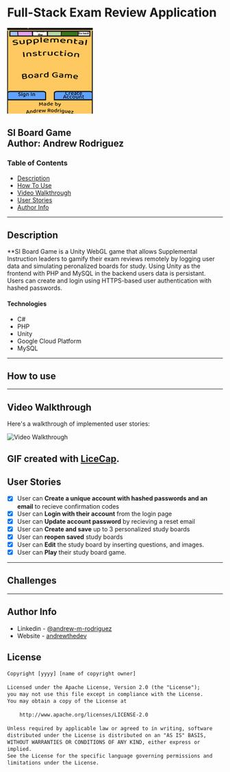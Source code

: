 # Full-Stack Exam Review Application
<img src="SIBoard_modal.png" alt="alt text" width="200px" height="200px">
    
**SI Board Game**
<br>
Author: **Andrew Rodriguez**
---
### Table of Contents
- [Description](#description)
- [How To Use](#how-to-use)
- [Video Walkthrough](#video-walkthrough)
- [User Stories](#user-stories)
- [Author Info](#author-info)
---
## Description
**SI Board Game is a Unity WebGL game that allows Supplemental Instruction leaders to gamify their exam reviews remotely by logging user data and simulating peronalized boards for study. Using Unity as the frontend with PHP and MySQL in the backend users data is persistant. Users can create and login using HTTPS-based user authentication with hashed passwords.
#### Technologies
- C#
- PHP
- Unity
- Google Cloud Platform
- MySQL
---
## How to use

---
## Video Walkthrough

Here's a walkthrough of implemented user stories:

<img src='http://i.imgur.com/link/to/your/gif/file.gif' title='Video Walkthrough' width='' alt='Video Walkthrough' />

GIF created with [LiceCap](http://www.cockos.com/licecap/).
---
## User Stories

* [x] User can **Create a unique account with hashed passwords and an email** to recieve confirmation codes
* [x] User can **Login with their account** from the login page
* [x] User can **Update account password** by recieving a reset email
* [x] User can **Create and save** up to 3 personalized study boards
* [x] User can **reopen saved** study boards
* [x] User can **Edit** the study board by inserting questions, and images.
* [x] User can **Play** their study board game.
---
## Challenges


---
## Author Info
- Linkedin - [@andrew-m-rodriguez](https://www.linkedin.com/in/andrew-m-rodriguez)
- Website - [andrewthedev](https://www.andrewthedev.com/)

## License

    Copyright [yyyy] [name of copyright owner]

    Licensed under the Apache License, Version 2.0 (the "License");
    you may not use this file except in compliance with the License.
    You may obtain a copy of the License at

        http://www.apache.org/licenses/LICENSE-2.0

    Unless required by applicable law or agreed to in writing, software
    distributed under the License is distributed on an "AS IS" BASIS,
    WITHOUT WARRANTIES OR CONDITIONS OF ANY KIND, either express or implied.
    See the License for the specific language governing permissions and
    limitations under the License.
